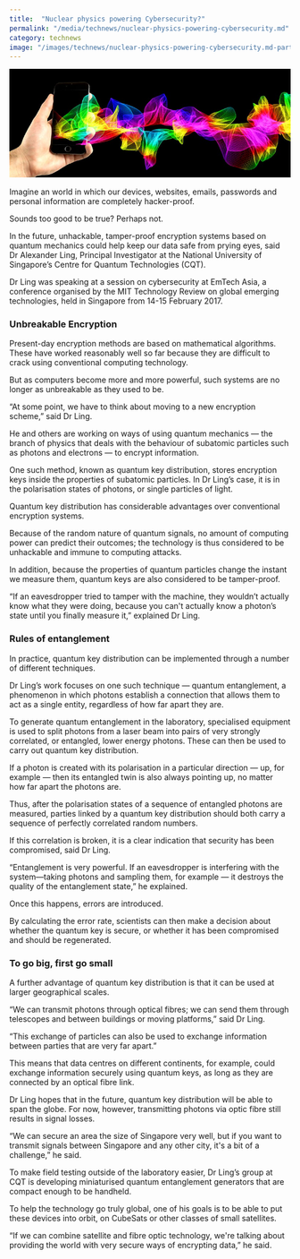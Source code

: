 ```yaml
---
title:  "Nuclear physics powering Cybersecurity?"
permalink: "/media/technews/nuclear-physics-powering-cybersecurity.md"
category: technews
image: "/images/technews/nuclear-physics-powering-cybersecurity.md-part-1.png"
---
```


![Nuclear physics powering Cybersecurity?](/images/technews/nuclear-physics-powering-cybersecurity-part-1.png)

Imagine an world in which our devices, websites, emails, passwords and personal information are completely hacker-proof.

Sounds too good to be true? Perhaps not.

In the future, unhackable, tamper-proof encryption systems based on quantum mechanics could help keep our data safe from prying eyes, said Dr Alexander Ling, Principal Investigator at the National University of Singapore’s Centre for Quantum Technologies (CQT).

Dr Ling was speaking at a session on cybersecurity at EmTech Asia, a conference organised by the MIT Technology Review on global emerging technologies, held in Singapore from 14-15 February 2017.

### **Unbreakable Encryption**
Present-day encryption methods are based on mathematical algorithms. These have worked reasonably well so far because they are difficult to crack using conventional computing technology.

But as computers become more and more powerful, such systems are no longer as unbreakable as they used to be.

“At some point, we have to think about moving to a new encryption scheme,” said Dr Ling.

He and others are working on ways of using quantum mechanics — the branch of physics that deals with the behaviour of subatomic particles such as photons and electrons — to encrypt information.

One such method, known as quantum key distribution, stores encryption keys inside the properties of subatomic particles. In Dr Ling’s case, it is in the polarisation states of photons, or single particles of light.    

Quantum key distribution has considerable advantages over conventional encryption systems.

Because of the random nature of quantum signals, no amount of computing power can predict their outcomes; the technology is thus considered to be unhackable and immune to computing attacks.

In addition, because the properties of quantum particles change the instant we measure them, quantum keys are also considered to be tamper-proof.

“If an eavesdropper tried to tamper with the machine, they wouldn’t actually know what they were doing, because you can't actually know a photon’s state until you finally measure it,” explained Dr Ling.

### **Rules of entanglement**
In practice, quantum key distribution can be implemented through a number of different techniques.

Dr Ling’s work focuses on one such technique — quantum entanglement, a phenomenon in which photons establish a connection that allows them to act as a single entity, regardless of how far apart they are.  

To generate quantum entanglement in the laboratory, specialised equipment is used to split photons from a laser beam into pairs of very strongly correlated, or entangled, lower energy photons.  These can then be used to carry out quantum key distribution.

If a photon is created with its polarisation in a particular direction — up, for example — then its entangled twin is also always pointing up, no matter how far apart the photons are.

Thus, after the polarisation states of a sequence of entangled photons are measured, parties linked by a quantum key distribution should both carry a sequence of perfectly correlated random numbers.

If this correlation is broken, it is a clear indication that security has been compromised, said Dr Ling.  

“Entanglement is very powerful. If an eavesdropper is interfering with the system—taking photons and sampling them, for example — it destroys the quality of the entanglement state,” he explained.

Once this happens, errors are introduced.

By calculating the error rate, scientists can then make a decision about whether the quantum key is secure, or whether it has been compromised and should be regenerated.

### **To go big, first go small**
A further advantage of quantum key distribution is that it can be used at larger geographical scales.

“We can transmit photons through optical fibres; we can send them through telescopes and between buildings or moving platforms,” said Dr Ling.

“This exchange of particles can also be used to exchange information between parties that are very far apart.”

This means that data centres on different continents, for example, could exchange information securely using quantum keys, as long as they are connected by an optical fibre link.

Dr Ling hopes that in the future, quantum key distribution will be able to span the globe. For now, however, transmitting photons via optic fibre still results in signal losses.

“We can secure an area the size of Singapore very well, but if you want to transmit signals between Singapore and any other city, it's a bit of a challenge,” he said.

To make field testing outside of the laboratory easier, Dr Ling’s group at CQT is developing miniaturised quantum entanglement generators that are compact enough to be handheld.

To help the technology go truly global, one of his goals is to be able to put these devices into orbit, on CubeSats or other classes of small satellites.

“If we can combine satellite and fibre optic technology, we're talking about providing the world with very secure ways of encrypting data,” he said. 
